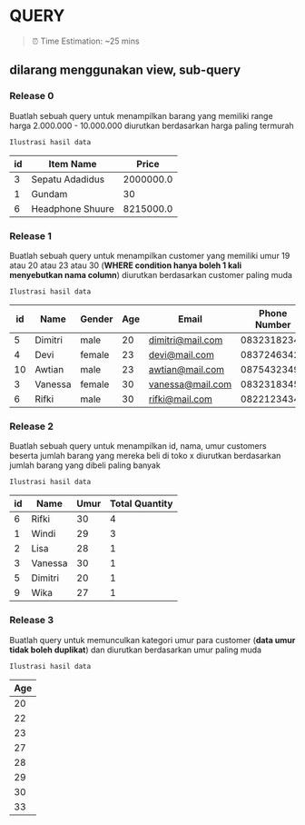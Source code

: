 # QUERY

> ⏰ Time Estimation: ~25 mins

## dilarang menggunakan view, sub-query


### Release 0
Buatlah sebuah query untuk menampilkan barang yang memiliki range harga 2.000.000 - 10.000.000 diurutkan berdasarkan harga paling termurah

```
Ilustrasi hasil data
```
| id | Item Name | Price |
| --- | --- | --- |
| 3 | Sepatu Adadidus | 2000000.0 |
| 1 | Gundam | 30 | 5500000.0 |
| 6 | Headphone Shuure | 8215000.0 |


### Release 1
Buatlah sebuah query untuk menampilkan customer yang memiliki umur 19 atau 20 atau 23 atau 30 (**WHERE condition hanya boleh 1 kali menyebutkan nama column**) diurutkan berdasarkan customer paling muda

```
Ilustrasi hasil data
```
| id | Name | Gender | Age | Email | Phone Number |
| --- | --- | --- | --- | --- | --- |
| 5 | Dimitri | male | 20 |dimitri@mail.com | 0832318234 |
| 4 | Devi | female | 23 | devi@mail.com | 08372463421 |
| 10 | Awtian | male | 23 | awtian@mail.com | 08754323493 |
| 3 | Vanessa | female | 30 | vanessa@mail.com | 0832318345 |
| 6 | Rifki | male | 30 | rifki@mail.com | 0822123434 |


### Release 2
Buatlah sebuah query untuk menampilkan id, nama, umur customers beserta jumlah barang yang mereka beli di toko x diurutkan berdasarkan jumlah barang yang dibeli paling banyak

```
Ilustrasi hasil data
```
| id | Name | Umur | Total Quantity |
| --- | --- | --- | --- |
| 6 | Rifki | 30 | 4 |
| 1 | Windi | 29 | 3 |
| 2 | Lisa | 28 | 1 |
| 3 | Vanessa | 30 | 1 |
| 5 | Dimitri | 20 | 1 |
| 9 | Wika | 27 | 1 |


### Release 3
Buatlah query untuk memunculkan kategori umur para customer (**data umur tidak boleh duplikat**) dan diurutkan berdasarkan umur paling muda

```
Ilustrasi hasil data
```

| Age |
| --- |
| 20 |
| 22 |
| 23 |
| 27 |
| 28 |
| 29 |
| 30 |
| 33 |
